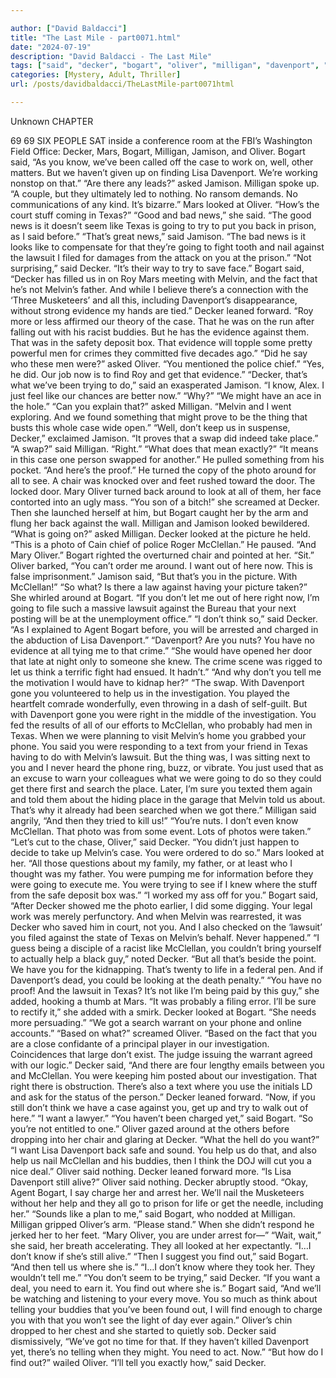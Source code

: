 ```yaml
---

author: ["David Baldacci"]
title: "The Last Mile - part0071.html"
date: "2024-07-19"
description: "David Baldacci - The Last Mile"
tags: ["said", "decker", "bogart", "oliver", "milligan", "davenport", "u", "melvin", "jamison", "case", "looked", "texas", "like", "going", "mcclellan", "mar", "know", "lawsuit", "find", "photo", "around", "want", "think", "help", "lisa"]
categories: [Mystery, Adult, Thriller]
url: /posts/davidbaldacci/TheLastMile-part0071html

---
```



Unknown
CHAPTER
69
69
SIX PEOPLE SAT inside a conference room at the FBI’s Washington Field Office: Decker, Mars, Bogart, Milligan, Jamison, and Oliver.
Bogart said, “As you know, we’ve been called off the case to work on, well, other matters. But we haven’t given up on finding Lisa Davenport. We’re working nonstop on that.”
“Are there any leads?” asked Jamison.
Milligan spoke up. “A couple, but they ultimately led to nothing. No ransom demands. No communications of any kind. It’s bizarre.”
Mars looked at Oliver. “How’s the court stuff coming in Texas?”
“Good and bad news,” she said. “The good news is it doesn’t seem like Texas is going to try to put you back in prison, as I said before.”
“That’s great news,” said Jamison.
“The bad news is it looks like to compensate for that they’re going to fight tooth and nail against the lawsuit I filed for damages from the attack on you at the prison.”
“Not surprising,” said Decker. “It’s their way to try to save face.”
Bogart said, “Decker has filled us in on Roy Mars meeting with Melvin, and the fact that he’s not Melvin’s father. And while I believe there’s a connection with the ‘Three Musketeers’ and all this, including Davenport’s disappearance, without strong evidence my hands are tied.”
Decker leaned forward. “Roy more or less affirmed our theory of the case. That he was on the run after falling out with his racist buddies. But he has the evidence against them. That was in the safety deposit box. That evidence will topple some pretty powerful men for crimes they committed five decades ago.”
“Did he say who these men were?” asked Oliver. “You mentioned the police chief.”
“Yes, he did. Our job now is to find Roy and get that evidence.”
“Decker, that’s what we’ve been trying to do,” said an exasperated Jamison.
“I know, Alex. I just feel like our chances are better now.”
“Why?”
“We might have an ace in the hole.”
“Can you explain that?” asked Milligan.
“Melvin and I went exploring. And we found something that might prove to be the thing that busts this whole case wide open.”
“Well, don’t keep us in suspense, Decker,” exclaimed Jamison.
“It proves that a swap did indeed take place.”
“A swap?” said Milligan.
“Right.”
“What does that mean exactly?”
“It means in this case one person swapped for another.” He pulled something from his pocket. “And here’s the proof.” He turned the copy of the photo around for all to see.
A chair was knocked over and feet rushed toward the door.
The locked door.
Mary Oliver turned back around to look at all of them, her face contorted into an ugly mass.
“You son of a bitch!” she screamed at Decker. Then she launched herself at him, but Bogart caught her by the arm and flung her back against the wall.
Milligan and Jamison looked bewildered.
“What is going on?” asked Milligan.
Decker looked at the picture he held. “This is a photo of Cain chief of police Roger McClellan.” He paused. “And Mary Oliver.”
Bogart righted the overturned chair and pointed at her. “Sit.”
Oliver barked, “You can’t order me around. I want out of here now. This is false imprisonment.”
Jamison said, “But that’s you in the picture. With McClellan!”
“So what? Is there a law against having your picture taken?” She whirled around at Bogart. “If you don’t let me out of here right now, I’m going to file such a massive lawsuit against the Bureau that your next posting will be at the unemployment office.”
“I don’t think so,” said Decker. “As I explained to Agent Bogart before, you will be arrested and charged in the abduction of Lisa Davenport.”
“Davenport? Are you nuts? You have no evidence at all tying me to that crime.”
“She would have opened her door that late at night only to someone she knew. The crime scene was rigged to let us think a terrific fight had ensued. It hadn’t.”
“And why don’t you tell me the motivation I would have to kidnap her?”
“The swap. With Davenport gone you volunteered to help us in the investigation. You played the heartfelt comrade wonderfully, even throwing in a dash of self-guilt. But with Davenport gone you were right in the middle of the investigation. You fed the results of all of our efforts to McClellan, who probably had men in Texas. When we were planning to visit Melvin’s home you grabbed your phone. You said you were responding to a text from your friend in Texas having to do with Melvin’s lawsuit. But the thing was, I was sitting next to you and I never heard the phone ring, buzz, or vibrate. You just used that as an excuse to warn your colleagues what we were going to do so they could get there first and search the place. Later, I’m sure you texted them again and told them about the hiding place in the garage that Melvin told us about. That’s why it already had been searched when we got there.”
Milligan said angrily, “And then they tried to kill us!”
“You’re nuts. I don’t even know McClellan. That photo was from some event. Lots of photos were taken.”
“Let’s cut to the chase, Oliver,” said Decker. “You didn’t just happen to decide to take up Melvin’s case. You were ordered to do so.”
Mars looked at her. “All those questions about my family, my father, or at least who I thought was my father. You were pumping me for information before they were going to execute me. You were trying to see if I knew where the stuff from the safe deposit box was.”
“I worked my ass off for you.”
Bogart said, “After Decker showed me the photo earlier, I did some digging. Your legal work was merely perfunctory. And when Melvin was rearrested, it was Decker who saved him in court, not you. And I also checked on the ‘lawsuit’ you filed against the state of Texas on Melvin’s behalf. Never happened.”
“I guess being a disciple of a racist like McClellan, you couldn’t bring yourself to actually help a black guy,” noted Decker. “But all that’s beside the point. We have you for the kidnapping. That’s twenty to life in a federal pen. And if Davenport’s dead, you could be looking at the death penalty.”
“You have no proof! And the lawsuit in Texas? It’s not like I’m being paid by this guy,” she added, hooking a thumb at Mars. “It was probably a filing error. I’ll be sure to rectify it,” she added with a smirk.
Decker looked at Bogart. “She needs more persuading.”
“We got a search warrant on your phone and online accounts.”
“Based on what?” screamed Oliver.
“Based on the fact that you are a close confidante of a principal player in our investigation. Coincidences that large don’t exist. The judge issuing the warrant agreed with our logic.”
Decker said, “And there are four lengthy emails between you and McClellan. You were keeping him posted about our investigation. That right there is obstruction. There’s also a text where you use the initials LD and ask for the status of the person.” Decker leaned forward. “Now, if you still don’t think we have a case against you, get up and try to walk out of here.”
“I want a lawyer.”
“You haven’t been charged yet,” said Bogart. “So you’re not entitled to one.”
Oliver gazed around at the others before dropping into her chair and glaring at Decker. “What the hell do you want?”
“I want Lisa Davenport back safe and sound. You help us do that, and also help us nail McClellan and his buddies, then I think the DOJ will cut you a nice deal.”
Oliver said nothing.
Decker leaned forward more. “Is Lisa Davenport still alive?”
Oliver said nothing.
Decker abruptly stood. “Okay, Agent Bogart, I say charge her and arrest her. We’ll nail the Musketeers without her help and they all go to prison for life or get the needle, including her.”
“Sounds like a plan to me,” said Bogart, who nodded at Milligan.
Milligan gripped Oliver’s arm. “Please stand.”
When she didn’t respond he jerked her to her feet. “Mary Oliver, you are under arrest for—”
“Wait, wait,” she said, her breath accelerating.
They all looked at her expectantly.
“I…I don’t know if she’s still alive.”
“Then I suggest you find out,” said Bogart. “And then tell us where she is.”
“I…I don’t know where they took her. They wouldn’t tell me.”
“You don’t seem to be trying,” said Decker. “If you want a deal, you need to earn it. You find out where she is.”
Bogart said, “And we’ll be watching and listening to your every move. You so much as think about telling your buddies that you’ve been found out, I will find enough to charge you with that you won’t see the light of day ever again.”
Oliver’s chin dropped to her chest and she started to quietly sob.
Decker said dismissively, “We’ve got no time for that. If they haven’t killed Davenport yet, there’s no telling when they might. You need to act. Now.”
“But how do I find out?” wailed Oliver.
“I’ll tell you exactly how,” said Decker.

